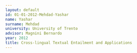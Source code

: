 ```yaml
---
layout: default 
id: 01-01-2012-Mehdad-Yashar
name: Yashar
surname: Mehdad
university: University of Trento
advisor: Magnini Bernardo
year: 2012
title: Cross-lingual Textual Entailment and Applications
---
```

